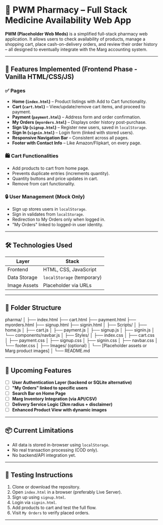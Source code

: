 # 💊 PWM Pharmacy – Full Stack Medicine Availability Web App

**PWM (Placeholder Web Meds)** is a simplified full-stack pharmacy web application. It allows users to check availability of products, manage a shopping cart, place cash-on-delivery orders, and review their order history – all designed to eventually integrate with the Marg accounting system.

---

## 🚀 Features Implemented (Frontend Phase - Vanilla HTML/CSS/JS)

### ✅ Pages
- **Home (`index.html`)** – Product listings with Add to Cart functionality.
- **Cart (`cart.html`)** – View/update/remove cart items, and proceed to payment.
- **Payment (`payment.html`)** – Address form and order confirmation.
- **My Orders (`myorders.html`)** – Displays order history post-purchase.
- **Sign Up (`signup.html`)** – Register new users, saved in `localStorage`.
- **Sign In (`signin.html`)** – Login form (linked with stored users).
- **Responsive Navigation Bar** – Consistent across all pages.
- **Footer with Contact Info** – Like Amazon/Flipkart, on every page.

### 🛍 Cart Functionalities
- Add products to cart from home page.
- Prevents duplicate entries (increments quantity).
- Quantity buttons and price updates in cart.
- Remove from cart functionality.

### 🔒 User Management (Mock Only)
- Sign up stores users in `localStorage`.
- Sign in validates from `localStorage`.
- Redirection to My Orders only when logged in.
- "My Orders" linked to logged-in user identity.

---

## 🛠 Technologies Used

| Layer        | Stack                     |
|--------------|---------------------------|
| Frontend     | HTML, CSS, JavaScript     |
| Data Storage | `localStorage` (temporary)|
| Image Assets | Placeholder via URLs      |

---

## 📂 Folder Structure

pharma/
│
├── index.html
├── cart.html
├── payment.html
├── myorders.html
├── signup.html
├── signin.html
│
├── Scripts/
│ ├── home.js
│ ├── cart.js
│ ├── payment.js
│ ├── signup.js
│ ├── signin.js
│ └── components/navbar.js
│
├── Styles/
│ ├── index.css
│ ├── cart.css
│ ├── payment.css
│ ├── signup.css
│ ├── signin.css
│ ├── navbar.css
│ └── footer.css
│
├── Images/ (optional)
│ └── [Placeholder assets or Marg product images]
│
└── README.md


---

## 🚧 Upcoming Features

- [ ] **User Authentication Layer (backend or SQLite alternative)**
- [ ] **"My Orders" linked to specific users**
- [ ] **Search Bar on Home Page**
- [ ] **Marg Inventory Integration (via API/CSV)**
- [ ] **Delivery Service Logic (2km radius + disclaimer)**
- [ ] **Enhanced Product View with dynamic images**

---

## 📦 Current Limitations

- All data is stored in-browser using `localStorage`.
- No real transaction processing (COD only).
- No backend/API integration yet.

---

## 🧪 Testing Instructions

1. Clone or download the repository.
2. Open `index.html` in a browser (preferably Live Server).
3. Sign up using `signup.html`.
4. Login via `signin.html`.
5. Add products to cart and test the full flow.
6. Visit `My Orders` to verify placed orders.

---

